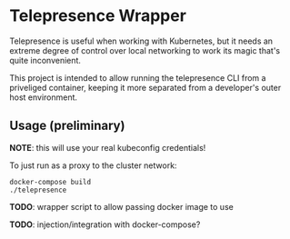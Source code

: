 # Telepresence Wrapper

Telepresence is useful when working with Kubernetes, but it needs an extreme degree of control over local networking to work its magic that's quite inconvenient.

This project is intended to allow running the telepresence CLI from a priveliged container, keeping it more separated from a developer's outer host environment.

## Usage (preliminary)

**NOTE**: this will use your real kubeconfig credentials!

To just run as a proxy to the cluster network:

```
docker-compose build
./telepresence
```

**TODO**: wrapper script to allow passing docker image to use

**TODO**: injection/integration with docker-compose?
